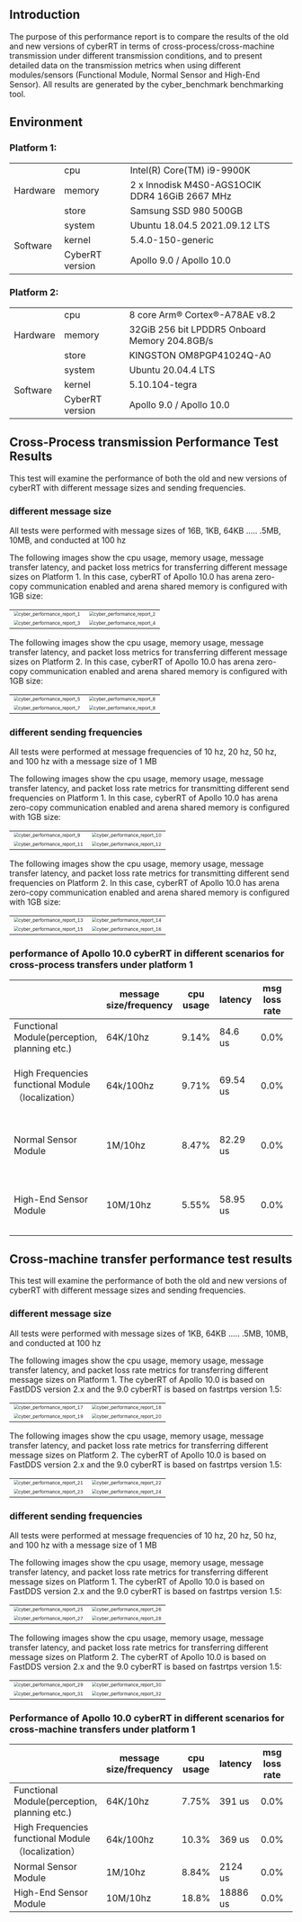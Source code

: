 ## Introduction

The purpose of this performance report is to compare the results of the old and new versions of cyberRT in terms of cross-process/cross-machine transmission under different transmission conditions, and to present detailed data on the transmission metrics when using different modules/sensors (Functional Module, Normal Sensor and High-End Sensor). All results are generated by the cyber_benchmark benchmarking tool.

## Environment

### Platform 1:

<table>
  <tbody>
    <tr>
      <td rowspan="3">Hardware</td>
      <td>cpu</td>
      <td>Intel(R) Core(TM) i9-9900K</td>
    </tr>
    <tr>
      <td>memory</td>
      <td>2 x Innodisk M4S0-AGS1OCIK DDR4 16GiB 2667 MHz</td>
    </tr>
    <tr>
      <td>store</td>
      <td>Samsung SSD 980 500GB</td>
    </tr>
    <tr>
      <td rowspan="3">Software</td>
      <td>system</td>
      <td>Ubuntu 18.04.5 2021.09.12 LTS</td>
    </tr>
    <tr>
      <td>kernel</td>
      <td>5.4.0-150-generic</td>
    </tr>
    <tr>
      <td>CyberRT version</td>
      <td>Apollo 9.0 / Apollo 10.0</td>
    </tr>
  </tbody>
</table>

### Platform 2:

<table>
  <tbody>
    <tr>
      <td rowspan="3">Hardware</td>
      <td>cpu</td>
      <td>8 core Arm® Cortex®-A78AE v8.2</td>
    </tr>
    <tr>
      <td>memory</td>
      <td>32GiB 256 bit LPDDR5 Onboard Memory 204.8GB/s</td>
    </tr>
    <tr>
      <td>store</td>
      <td>KINGSTON OM8PGP41024Q-A0</td>
    </tr>
    <tr>
      <td rowspan="3">Software</td>
      <td>system</td>
      <td>Ubuntu 20.04.4 LTS</td>
    </tr>
    <tr>
      <td>kernel</td>
      <td>5.10.104-tegra</td>
    </tr>
    <tr>
      <td>CyberRT version</td>
      <td>Apollo 9.0 / Apollo 10.0</td>
    </tr>
  </tbody>
</table>

## Cross-Process transmission Performance Test Results

This test will examine the performance of both the old and new versions of cyberRT with different message sizes and sending frequencies.

### different message size

All tests were performed with message sizes of 16B, 1KB, 64KB ..... .5MB, 10MB, and conducted at 100 hz

The following images show the cpu usage, memory usage, message transfer latency, and packet loss metrics for transferring different message sizes on Platform 1. In this case, cyberRT of Apollo 10.0 has arena zero-copy communication enabled and arena shared memory is configured with 1GB size:

<table>
  <tbody>
    <tr>
      <td><img src="./images/cyber_performance_report_1.png" alt="cyber_performance_report_1" style="zoom:50%;" /></td>
      <td><img src="./images/cyber_performance_report_2.png" alt="cyber_performance_report_2" style="zoom:50%;" /></td>
    </tr>
    <tr>
      <td><img src="./images/cyber_performance_report_3.png" alt="cyber_performance_report_3" style="zoom:50%;" /></td>
      <td><img src="./images/cyber_performance_report_4.png" alt="cyber_performance_report_4" style="zoom:50%;" /></td>
    </tr>
  </tbody>
</table>

The following images show the cpu usage, memory usage, message transfer latency, and packet loss metrics for transferring different message sizes on Platform 2. In this case, cyberRT of Apollo 10.0 has arena zero-copy communication enabled and arena shared memory is configured with 1GB size:

<table>
  <tbody>
    <tr>
      <td><img src="./images/cyber_performance_report_5.png" alt="cyber_performance_report_5" style="zoom:50%;" /></td>
      <td><img src="./images/cyber_performance_report_6.png" alt="cyber_performance_report_6" style="zoom:50%;" /></td>
    </tr>
    <tr>
      <td><img src="./images/cyber_performance_report_7.png" alt="cyber_performance_report_7" style="zoom:50%;" /></td>
      <td><img src="./images/cyber_performance_report_8.png" alt="cyber_performance_report_8" style="zoom:50%;" /></td>
    </tr>
  </tbody>
</table>

### different sending frequencies

All tests were performed at message frequencies of 10 hz, 20 hz, 50 hz, and 100 hz with a message size of 1 MB

The following images show the cpu usage, memory usage, message transfer latency, and packet loss rate metrics for transmitting different send frequencies on Platform 1. In this case, cyberRT of Apollo 10.0 has arena zero-copy communication enabled and arena shared memory is configured with 1GB size:

<table>
  <tbody>
    <tr>
      <td><img src="./images/cyber_performance_report_9.png" alt="cyber_performance_report_9" style="zoom:50%;" /></td>
      <td><img src="./images/cyber_performance_report_10.png" alt="cyber_performance_report_10" style="zoom:50%;" /></td>
    </tr>
    <tr>
      <td><img src="./images/cyber_performance_report_11.png" alt="cyber_performance_report_11" style="zoom:50%;" /></td>
      <td><img src="./images/cyber_performance_report_12.png" alt="cyber_performance_report_12" style="zoom:50%;" /></td>
    </tr>
  </tbody>
</table>

The following images show the cpu usage, memory usage, message transfer latency, and packet loss rate metrics for transmitting different send frequencies on Platform 2. In this case, cyberRT of Apollo 10.0 has arena zero-copy communication enabled and arena shared memory is configured with 1GB size:

<table>
  <tbody>
    <tr>
      <td><img src="./images/cyber_performance_report_13.png" alt="cyber_performance_report_13" style="zoom:50%;" /></td>
      <td><img src="./images/cyber_performance_report_14.png" alt="cyber_performance_report_14" style="zoom:50%;" /></td>
    </tr>
    <tr>
      <td><img src="./images/cyber_performance_report_15.png" alt="cyber_performance_report_15" style="zoom:50%;" /></td>
      <td><img src="./images/cyber_performance_report_16.png" alt="cyber_performance_report_16" style="zoom:50%;" /></td>
    </tr>
  </tbody>
</table>

### performance of Apollo 10.0 cyberRT in different scenarios for cross-process transfers under platform 1

|                                                    | message size/frequency | cpu usage | latency  | msg loss rate | memory usage                     |
| -------------------------------------------------- | ---------------------- | --------- | -------- | ------------- | -------------------------------- |
| Functional Module(perception, planning etc.)       | 64K/10hz               | 9.14%     | 84.6 us  | 0.0%          | 250MB                            |
| High Frequencies functional Module（localization） | 64k/100hz              | 9.71%     | 69.54 us | 0.0%          | 250M + 1024M arena shared memory |
| Normal Sensor Module                               | 1M/10hz                | 8.47%     | 82.29 us | 0.0%          | 250M + 1024M arena shared memory |
| High-End Sensor Module                             | 10M/10hz               | 5.55%     | 58.95 us | 0.0%          | 250M + 1024M arena shared memory |

## Cross-machine transfer performance test results

This test will examine the performance of both the old and new versions of cyberRT with different message sizes and sending frequencies.

### different message size

All tests were performed with message sizes of 1KB, 64KB ..... .5MB, 10MB, and conducted at 100 hz

The following images show the cpu usage, memory usage, message transfer latency, and packet loss rate metrics for transferring different message sizes on Platform 1. The cyberRT of Apollo 10.0 is based on FastDDS version 2.x and the 9.0 cyberRT is based on fastrtps version 1.5:

<table>
  <tbody>
    <tr>
      <td><img src="./images/cyber_performance_report_17.png" alt="cyber_performance_report_17" style="zoom:50%;" /></td>
      <td><img src="./images/cyber_performance_report_18.png" alt="cyber_performance_report_18" style="zoom:50%;" /></td>
    </tr>
    <tr>
      <td><img src="./images/cyber_performance_report_19.png" alt="cyber_performance_report_19" style="zoom:50%;" /></td>
      <td><img src="./images/cyber_performance_report_20.png" alt="cyber_performance_report_20" style="zoom:50%;" /></td>
    </tr>
  </tbody>
</table>

The following images show the cpu usage, memory usage, message transfer latency, and packet loss rate metrics for transferring different message sizes on Platform 2. The cyberRT of Apollo 10.0 is based on FastDDS version 2.x and the 9.0 cyberRT is based on fastrtps version 1.5:

<table>
  <tbody>
    <tr>
      <td><img src="./images/cyber_performance_report_21.png" alt="cyber_performance_report_21" style="zoom:50%;" /></td>
      <td><img src="./images/cyber_performance_report_22.png" alt="cyber_performance_report_22" style="zoom:50%;" /></td>
    </tr>
    <tr>
      <td><img src="./images/cyber_performance_report_23.png" alt="cyber_performance_report_23" style="zoom:50%;" /></td>
      <td><img src="./images/cyber_performance_report_24.png" alt="cyber_performance_report_24" style="zoom:50%;" /></td>
    </tr>
  </tbody>
</table>

### different sending frequencies

All tests were performed at message frequencies of 10 hz, 20 hz, 50 hz, and 100 hz with a message size of 1 MB

The following images show the cpu usage, memory usage, message transfer latency, and packet loss rate metrics for transferring different message sizes on Platform 1. The cyberRT of Apollo 10.0 is based on FastDDS version 2.x and the 9.0 cyberRT is based on fastrtps version 1.5:

<table>
  <tbody>
    <tr>
      <td><img src="./images/cyber_performance_report_25.png" alt="cyber_performance_report_25" style="zoom:50%;" /></td>
      <td><img src="./images/cyber_performance_report_26.png" alt="cyber_performance_report_26" style="zoom:50%;" /></td>
    </tr>
    <tr>
      <td><img src="./images/cyber_performance_report_27.png" alt="cyber_performance_report_27" style="zoom:50%;" /></td>
      <td><img src="./images/cyber_performance_report_28.png" alt="cyber_performance_report_28" style="zoom:50%;" /></td>
    </tr>
  </tbody>
</table>

The following images show the cpu usage, memory usage, message transfer latency, and packet loss rate metrics for transferring different message sizes on Platform 2. The cyberRT of Apollo 10.0 is based on FastDDS version 2.x and the 9.0 cyberRT is based on fastrtps version 1.5:

<table>
  <tbody>
    <tr>
      <td><img src="./images/cyber_performance_report_29.png" alt="cyber_performance_report_29" style="zoom:50%;" /></td>
      <td><img src="./images/cyber_performance_report_30.png" alt="cyber_performance_report_30" style="zoom:50%;" /></td>
    </tr>
    <tr>
      <td><img src="./images/cyber_performance_report_31.png" alt="cyber_performance_report_31" style="zoom:50%;" /></td>
      <td><img src="./images/cyber_performance_report_32.png" alt="cyber_performance_report_32" style="zoom:50%;" /></td>
    </tr>
  </tbody>
</table>

### Performance of Apollo 10.0 cyberRT in different scenarios for cross-machine transfers under platform 1

|                                                    | message size/frequency | cpu usage | latency  | msg loss rate | memory usage |
| -------------------------------------------------- | ---------------------- | --------- | -------- | ------------- | ------------ |
| Functional Module(perception, planning etc.)       | 64K/10hz               | 7.75%     | 391 us   | 0.0%          | 247MB        |
| High Frequencies functional Module（localization） | 64k/100hz              | 10.3%     | 369 us   | 0.0%          | 249M         |
| Normal Sensor Module                               | 1M/10hz                | 8.84%     | 2124 us  | 0.0%          | 251M         |
| High-End Sensor Module                             | 10M/10hz               | 18.8%     | 18886 us | 0.0%          | 288M         |
